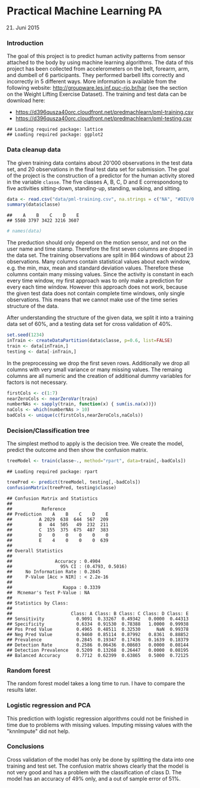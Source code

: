 # Practical Machine Learning PA
21. Juni 2015  

### Introduction
The goal of this project is to predict human activity patterns from sensor attached to the body by using machine learning algorithms. The data of this project has been collected from accelerometers on the belt, forearm, arm, and dumbell of 6 participants. They performed barbell lifts correctly and incorrectly in 5 different ways. More information is available from the following website: http://groupware.les.inf.puc-rio.br/har (see the section on the Weight Lifting Exercise Dataset). The training and test data can be download here:

* https://d396qusza40orc.cloudfront.net/predmachlearn/pml-training.csv
* https://d396qusza40orc.cloudfront.net/predmachlearn/pml-testing.csv


```
## Loading required package: lattice
## Loading required package: ggplot2
```

### Data cleanup data
The given training data contains about 20'000 observations in the test data set, and 20 observations in the final test data set for submission. The goal of the project is the construction of a predictor for the human activity stored in the variable `classe`. The five classes A, B, C, D and E correspondong to five activities sitting-down, standing-up, standing, walking, and sitting.

```r
data <- read.csv("data/pml-training.csv", na.strings = c("NA", "#DIV/0!",""))
summary(data$classe)
```

```
##    A    B    C    D    E 
## 5580 3797 3422 3216 3607
```

```r
# names(data)
```

The preduction should only depend on the motion sensor, and not on the user name and time stamp. Therefore the first seven columns are droped in the data set. The training observations are split in 864 windows of about 23 observations. Many columns contain statistical values about each window, e.g. the min, max, mean and standard deviation values. Therefore these columns contain many missing values. Since the activity is constant in each every time window, my first approach was to only make a prediction for every each time window. However this approach does not work, because the given test data does not contain complete time windows, only single observations. This means that we cannot make use of the time series structure of the data.


After understanding the structure of the given data, we split it into a training data set of 60%, and a testing data set for cross validation of 40%.

```r
set.seed(1234)
inTrain <- createDataPartition(data$classe, p=0.6, list=FALSE)
train <- data[inTrain,]
testing <- data[-inTrain,]
```

In the preprocessing we drop the first seven rows. Additionally we drop all columns with very small variance or many missing values. The remaing columns are all numeric and the creation of additional dummy variables for factors is not necessary.

```r
firstCols <- c(1:7)
nearZeroCols <- nearZeroVar(train)
numberNAs <- sapply(train, function(x) { sum(is.na(x))})
naCols <- which(numberNAs > 10)
badCols <- unique(c(firstCols,nearZeroCols,naCols))
```

### Decision/Classification tree
The simplest method to apply is the decision tree. We create the model, predict the outcome and then show the confusion matrix.

```r
treeModel <- train(classe~., method="rpart", data=train[,-badCols])
```

```
## Loading required package: rpart
```

```r
treePred <- predict(treeModel, testing[,-badCols])
confusionMatrix(treePred, testing$classe)
```

```
## Confusion Matrix and Statistics
## 
##           Reference
## Prediction    A    B    C    D    E
##          A 2029  638  644  567  209
##          B   44  505   49  232  211
##          C  155  375  675  487  383
##          D    0    0    0    0    0
##          E    4    0    0    0  639
## 
## Overall Statistics
##                                           
##                Accuracy : 0.4904          
##                  95% CI : (0.4793, 0.5016)
##     No Information Rate : 0.2845          
##     P-Value [Acc > NIR] : < 2.2e-16       
##                                           
##                   Kappa : 0.3339          
##  Mcnemar's Test P-Value : NA              
## 
## Statistics by Class:
## 
##                      Class: A Class: B Class: C Class: D Class: E
## Sensitivity            0.9091  0.33267  0.49342   0.0000  0.44313
## Specificity            0.6334  0.91530  0.78388   1.0000  0.99938
## Pos Pred Value         0.4965  0.48511  0.32530      NaN  0.99378
## Neg Pred Value         0.9460  0.85114  0.87992   0.8361  0.88852
## Prevalence             0.2845  0.19347  0.17436   0.1639  0.18379
## Detection Rate         0.2586  0.06436  0.08603   0.0000  0.08144
## Detection Prevalence   0.5209  0.13268  0.26447   0.0000  0.08195
## Balanced Accuracy      0.7712  0.62399  0.63865   0.5000  0.72125
```

### Random forest
The random forest model takes a long time to run. I have to compare the results later.


### Logistic regression and PCA
This prediction with logistic regression algorithms could not be finished in time due to problems with missing values. Imputing missing values with the "knnImpute" did not help.


### Conclusions
Cross validation of the model has only be done by splitting the data into one training and test set. The confusion matrix shows clearly that the model is not very good and has a problem with the classification of class D. The model has an accuracy of 49% only, and a out of sample error of 51%.


